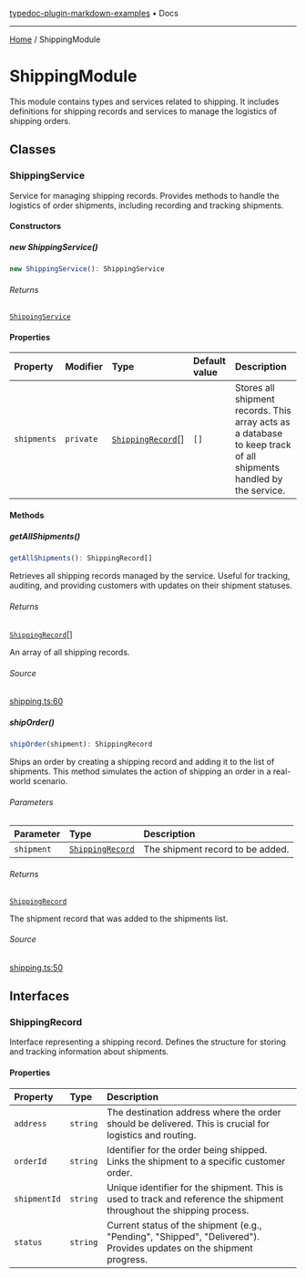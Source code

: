[typedoc-plugin-markdown-examples](README.md) • Docs

***

[Home](README.md) / ShippingModule

# ShippingModule

This module contains types and services related to shipping.
It includes definitions for shipping records and services to manage the logistics of shipping orders.

## Classes

### ShippingService

Service for managing shipping records.
Provides methods to handle the logistics of order shipments, including recording and tracking shipments.

#### Constructors

##### new ShippingService()

```ts
new ShippingService(): ShippingService
```

###### Returns

[`ShippingService`](ShippingModule.md#shippingservice)

#### Properties

| Property | Modifier | Type | Default value | Description |
| :------ | :------ | :------ | :------ | :------ |
| `shipments` | `private` | [`ShippingRecord`](ShippingModule.md#shippingrecord)[] | `[]` | Stores all shipment records. This array acts as a database to keep track of all shipments handled by the service. |

#### Methods

##### getAllShipments()

```ts
getAllShipments(): ShippingRecord[]
```

Retrieves all shipping records managed by the service.
Useful for tracking, auditing, and providing customers with updates on their shipment statuses.

###### Returns

[`ShippingRecord`](ShippingModule.md#shippingrecord)[]

An array of all shipping records.

###### Source

[shipping.ts:60](https://github.com/tgreyuk/typedoc-plugin-markdown-examples/blob/f6ee18b4865e847a5ae81e3c3d7c2ce83ab384d7/examples/src/shipping.ts#L60)

##### shipOrder()

```ts
shipOrder(shipment): ShippingRecord
```

Ships an order by creating a shipping record and adding it to the list of shipments.
This method simulates the action of shipping an order in a real-world scenario.

###### Parameters

| Parameter | Type | Description |
| :------ | :------ | :------ |
| `shipment` | [`ShippingRecord`](ShippingModule.md#shippingrecord) | The shipment record to be added. |

###### Returns

[`ShippingRecord`](ShippingModule.md#shippingrecord)

The shipment record that was added to the shipments list.

###### Source

[shipping.ts:50](https://github.com/tgreyuk/typedoc-plugin-markdown-examples/blob/f6ee18b4865e847a5ae81e3c3d7c2ce83ab384d7/examples/src/shipping.ts#L50)

## Interfaces

### ShippingRecord

Interface representing a shipping record.
Defines the structure for storing and tracking information about shipments.

#### Properties

| Property | Type | Description |
| :------ | :------ | :------ |
| `address` | `string` | The destination address where the order should be delivered. This is crucial for logistics and routing. |
| `orderId` | `string` | Identifier for the order being shipped. Links the shipment to a specific customer order. |
| `shipmentId` | `string` | Unique identifier for the shipment. This is used to track and reference the shipment throughout the shipping process. |
| `status` | `string` | Current status of the shipment (e.g., "Pending", "Shipped", "Delivered"). Provides updates on the shipment progress. |
